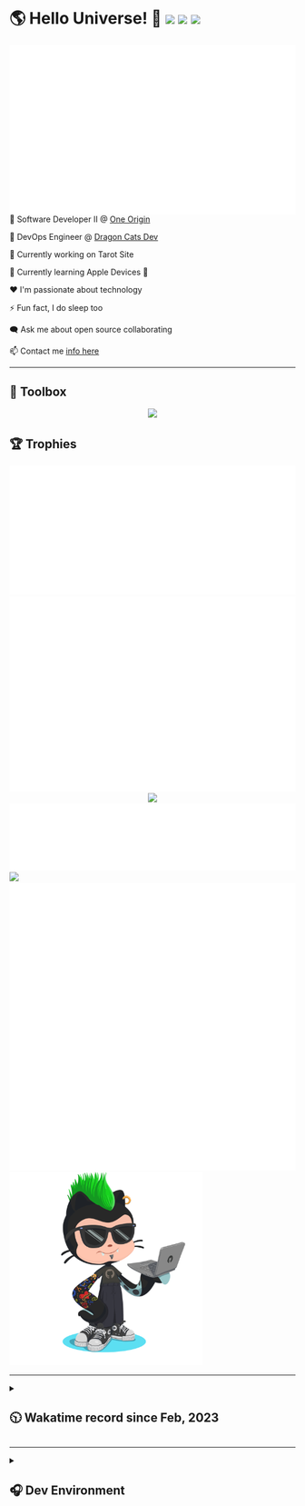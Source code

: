 <h1>🌎 Hello Universe! 👋
<img src='https://wakatime.com/badge/user/a61fe4dd-5464-48ee-825a-134d74f90884.svg?style=flat-square'>
<img src='https://api.visitorbadge.io/api/visitors?path=https%3A%2F%2Fgithub.com%2Fjmclain-origin&countColor=&style=flat-square' height='22'>
<img src='https://img.shields.io/github/followers/jmclain-origin?label=Followers&style=flat-square' height='22'>
</h1>

<img align='right' src='./assets/metrics.base.svg'>

💼 Software Developer II @ [One Origin](https://oneorigin.us/)

<!-- 💼 Engineer Consultant @ [Banyan Labs](https://banyanlabs.io/) -->

💼 DevOps Engineer @ [Dragon Cats Dev](https://DragonCats.dev/ "visit")

🔭 Currently working on Tarot Site

🌱 Currently learning Apple Devices 🤢

❤️ I'm passionate about technology

⚡ Fun fact, I do sleep too

🗨️ Ask me about open source collaborating

📫 Contact me [info here](https://www.joshmclain.com/#contact)

---

## 🧰 Toolbox

<p align="center">
  <a href="https://skillicons.dev">
    <img src="https://skillicons.dev/icons?i=md,html,css,js,regex,sass,tailwind,ts,react,styledcomponents,redux,next,gatsby,remix,vue,nuxt,nodejs,express,mongodb,jest,webpack,vite,rollup,docker,nginx,aws,heroku,vercel,netlify,linux,bash,powershell,vim,git,githubactions,github,gitlab,vscode,idea,maven,gradle,java,spring&theme=dark" />
  </a>
</p>

## 🏆 Trophies

<div align='center'>
<img src='./assets/metrics.plugin.achievements.compact.svg'>
<img src='./assets/metrics.plugin.habits.charts.svg'>
<img src='https://github-profile-trophy.vercel.app/?username=jmclain-origin&theme=darkhub&no-frame=true&margin-w=10'>
</div>

<div align=''>
<img src='./assets/metrics.plugin.habits.facts.svg'>
<img src='https://streak-stats.demolab.com?user=jmclain-origin&theme=dark' width='340'>
<div>
</div>

<img src='./assets/metrics.plugin.wakatime.svg'>
<img src='./assets/octocat.png' width='340'>
<!-- <img src='./assets/metrics.plugin.code.svg'> -->
</div>

---

<details>
<summary>

## 🕥 Wakatime record since Feb, 2023

</summary>

<!--START_SECTION:waka-->
![Code Time](http://img.shields.io/badge/Code%20Time-861%20hrs%2034%20mins-blue)

![Profile Views](http://img.shields.io/badge/Profile%20Views-0-blue)

**🐱 My GitHub Data** 

> 📦 141.5 kB Used in GitHub's Storage 
 > 
> 🚫 Not Opted to Hire
 > 
> 📜 30 Public Repositories 
 > 
> 🔑 25 Private Repositories 
 > 
**I'm an Early 🐤** 

```text
🌞 Morning                2727 commits        ██████░░░░░░░░░░░░░░░░░░░   24.71 % 
🌆 Daytime                3720 commits        ████████░░░░░░░░░░░░░░░░░   33.71 % 
🌃 Evening                2987 commits        ███████░░░░░░░░░░░░░░░░░░   27.07 % 
🌙 Night                  1601 commits        ████░░░░░░░░░░░░░░░░░░░░░   14.51 % 
```
📅 **I'm Most Productive on Monday** 

```text
Monday                   2579 commits        ██████░░░░░░░░░░░░░░░░░░░   23.37 % 
Tuesday                  2269 commits        █████░░░░░░░░░░░░░░░░░░░░   20.56 % 
Wednesday                1326 commits        ███░░░░░░░░░░░░░░░░░░░░░░   12.02 % 
Thursday                 946 commits         ██░░░░░░░░░░░░░░░░░░░░░░░   08.57 % 
Friday                   1677 commits        ████░░░░░░░░░░░░░░░░░░░░░   15.20 % 
Saturday                 1412 commits        ███░░░░░░░░░░░░░░░░░░░░░░   12.80 % 
Sunday                   826 commits         ██░░░░░░░░░░░░░░░░░░░░░░░   07.49 % 
```


📊 **This Week I Spent My Time On** 

```text
🕑︎ Time Zone: America/Phoenix

💬 Programming Languages: 
Other                    34 hrs 48 mins      ████████████████████░░░░░   80.01 % 
JavaScript               3 hrs 24 mins       ██░░░░░░░░░░░░░░░░░░░░░░░   07.82 % 
Markdown                 2 hrs 4 mins        █░░░░░░░░░░░░░░░░░░░░░░░░   04.75 % 
YAML                     1 hr 31 mins        █░░░░░░░░░░░░░░░░░░░░░░░░   03.51 % 
JSON                     1 hr 23 mins        █░░░░░░░░░░░░░░░░░░░░░░░░   03.18 % 

🔥 Editors: 
Chrome                   33 hrs 23 mins      ███████████████████░░░░░░   76.76 % 
VS Code                  10 hrs 6 mins       ██████░░░░░░░░░░░░░░░░░░░   23.24 % 

💻 Operating System: 
Mac                      43 hrs 29 mins      █████████████████████████   100.00 % 
```

**I Mostly Code in JavaScript** 

```text
TypeScript               17 repos            ████████░░░░░░░░░░░░░░░░░   32.08 % 
CSS                      4 repos             ██░░░░░░░░░░░░░░░░░░░░░░░   07.55 % 
Vue                      3 repos             █░░░░░░░░░░░░░░░░░░░░░░░░   05.66 % 
Shell                    2 repos             █░░░░░░░░░░░░░░░░░░░░░░░░   03.77 % 
Dockerfile               1 repo              ░░░░░░░░░░░░░░░░░░░░░░░░░   01.89 % 
```




 Last Updated on 14/03/2024 18:35:59 UTC
<!--END_SECTION:waka-->

</details>

---

<details>
<summary>

## 🎧 Dev Environment

</summary>

> ### _I'm not a player 🐱 I just code a lot..._

<div align='center'>
<img src='https://spotify-github-profile.vercel.app/api/view?uid=31knnovcfatt7mqmu6yaa5htulxi&cover_image=true&theme=default&show_offline=false&background_color=121212' width='420'>
<img src='https://spotify-recently-played-readme.vercel.app/api?user=31knnovcfatt7mqmu6yaa5htulxi&width=400&count=10'>
</div>
</details>

<!-- ## Memes

who doesn't love memes?

![obi one](./assets/unfilimar_obi.jpg) -->

<!-- <div align='center'>
<img src='https://www.data-card-for-spotify.com/api/card?user_id=31knnovcfatt7mqmu6yaa5htulxi&hide_playing=1&hide_recents=1&limit=10&custom_title=jmclain-origin%20Spotify%20Data'>
</div> -->
